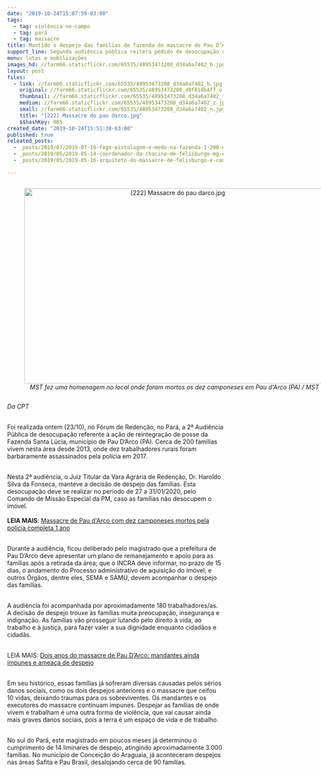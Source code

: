 ```yaml
---
date: "2019-10-24T15:07:59-03:00"
tags:
  - tag: violência-no-campo
  - tag: pará
  - tag: massacre
title: Mantido o despejo das famílias de fazenda do massacre de Pau D’Arco (PA)
support_line: Segunda audiência pública reitera pedido de desocupação da Fazenda Santa Lúcia
menu: lutas e mobilizações
images_hd: //farm66.staticflickr.com/65535/48953473208_d34a6a7402_b.jpg
layout: post
files:
  - link: //farm66.staticflickr.com/65535/48953473208_d34a6a7402_b.jpg
    original: //farm66.staticflickr.com/65535/48953473208_d0f81db4ff_o.jpg
    thumbnail: //farm66.staticflickr.com/65535/48953473208_d34a6a7402_t.jpg
    medium: //farm66.staticflickr.com/65535/48953473208_d34a6a7402_z.jpg
    small: //farm66.staticflickr.com/65535/48953473208_d34a6a7402_n.jpg
    title: "[222] Massacre do pau darco.jpg"
    $$hashKey: 0B5
created_date: "2019-10-24T15:51:38-03:00"
published: true
releated_posts:
  - _posts/2019/07/2019-07-16-fogo-pistolagem-e-medo-na-fazenda-1-200-no-para.md
  - _posts/2019/05/2019-05-14-coordenador-da-chacina-de-felisburgo-mg-e-condenado-a-195-anos-de-prisao.md
  - _posts/2019/05/2019-05-16-arquiteto-do-massacre-de-felisburgo-e-condenado-a-195-anos-de-prisao.md

---
```

<div style="text-align:center">
<figure class="image" style="display:inline-block"><img alt="[222] Massacre do pau darco.jpg" height="455" src="//farm66.staticflickr.com/65535/48953473208_d34a6a7402_b.jpg" width="700" />
<figcaption><em>MST fez uma homenagem no local onde foram mortos os dez camponeses em Pau d&#39;Arco (PA) / MST</em></figcaption>
</figure>
</div>

<p><em>Da CPT</em><br />
&nbsp;</p>

<p>Foi realizada ontem (23/10), no F&oacute;rum de Reden&ccedil;&atilde;o, no Par&aacute;, a 2&ordf; Audi&ecirc;ncia P&uacute;blica de desocupa&ccedil;&atilde;o&nbsp;referente &agrave; a&ccedil;&atilde;o de reintegra&ccedil;&atilde;o de posse da Fazenda Santa L&uacute;cia, munic&iacute;pio de Pau D&rsquo;Arco (PA). Cerca de 200 fam&iacute;lias vivem nesta &aacute;rea desde 2013, onde dez trabalhadores rurais foram barbaramente assassinados pela pol&iacute;cia em 2017.<br />
&nbsp;</p>

<p>Nesta 2&ordf; audi&ecirc;ncia, o Juiz Titular da Vara Agr&aacute;ria de Reden&ccedil;&atilde;o, Dr. Haroldo Silva da Fonseca, manteve a decis&atilde;o de despejo das fam&iacute;lias. Esta desocupa&ccedil;&atilde;o deve se realizar no per&iacute;odo de 27 a 31/01/2020, pelo Comando de Miss&atilde;o Especial da PM, caso as fam&iacute;lias n&atilde;o desocupem o im&oacute;vel.<br />
<br />
<strong>LEIA MAIS</strong>:&nbsp;<a href="http://www.mst.org.br/2018/05/25/massacre-de-pau-d-arco-com-dez-camponeses-mortos-pela-policia-completa-1-ano.html" target="_blank">Massacre de Pau d&#39;Arco com dez camponeses mortos pela pol&iacute;cia completa 1 ano</a><br />
&nbsp;</p>

<p>Durante a audi&ecirc;ncia, ficou deliberado pelo magistrado&nbsp;que a prefeitura de Pau D&rsquo;Arco&nbsp;deve apresentar um plano de remanejamento e apoio para as fam&iacute;lias ap&oacute;s a retirada da &aacute;rea; que o INCRA deve informar, no prazo de 15 dias, o andamento do Processo administrativo de aquisi&ccedil;&atilde;o do im&oacute;vel; e outros &Oacute;rg&atilde;os, dentre eles, SEMA e SAMU,&nbsp;devem acompanhar o despejo das fam&iacute;lias.</p>

<p><br />
A audi&ecirc;ncia foi acompanhada por aproximadamente 180 trabalhadores/as. A decis&atilde;o de despejo trouxe &agrave;s fam&iacute;lias muita preocupa&ccedil;&atilde;o, inseguran&ccedil;a e indigna&ccedil;&atilde;o. As fam&iacute;lias v&atilde;o prosseguir lutando pelo direito&nbsp;&agrave; vida, ao trabalho e &agrave; justi&ccedil;a, para fazer valer a sua dignidade enquanto cidad&atilde;os e cidad&atilde;s.<br />
&nbsp;</p>

<p>LEIA MAIS: <a href="https://apublica.org/2019/05/dois-anos-do-massacre-de-pau-darco-mandantes-ainda-impunes-e-ameaca-de-despejo/" target="_blank">Dois anos do massacre de Pau D&rsquo;Arco: mandantes ainda impunes e amea&ccedil;a de despejo</a><br />
&nbsp;</p>

<p>Em seu hist&oacute;rico, essas fam&iacute;lias j&aacute; sofreram diversas causadas pelos s&eacute;rios danos sociais, como os dois despejos anteriores e o massacre que ceifou 10 vidas, deixando&nbsp;traumas para os sobreviventes. Os mandantes e os executores do massacre continuam impunes. Despejar as fam&iacute;lias de onde vivem e trabalham &eacute; uma outra forma de viol&ecirc;ncia, que vai causar ainda mais graves danos sociais, pois a terra &eacute; um espa&ccedil;o de vida e de trabalho.</p>

<p><br />
No sul do Par&aacute;, este magistrado em poucos meses j&aacute; determinou o cumprimento de 14 liminares de despejo, atingindo aproximadamente 3.000 fam&iacute;lias. No munic&iacute;pio de Concei&ccedil;&atilde;o do Araguaia, j&aacute; aconteceram despejos nas &aacute;reas Safita e Pau Brasil, desalojando cerca de 90 fam&iacute;lias.</p>

<p>&nbsp;</p>
